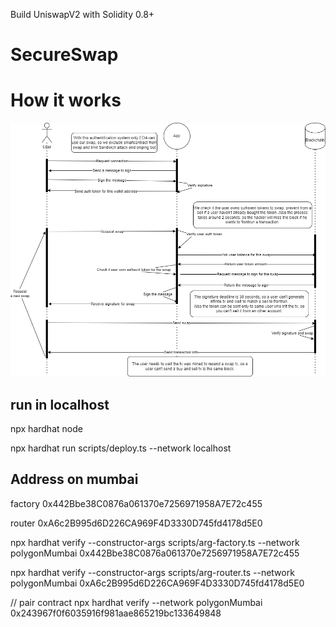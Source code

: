 Build UniswapV2 with Solidity 0.8+
# SecureSwap

# How it works

![App schema](https://github.com/youtpout/SecureSwap/blob/main/schema.png?raw=true)

## run in localhost

npx hardhat node 

npx hardhat run scripts/deploy.ts --network localhost

## Address on mumbai
factory 0x442Bbe38C0876a061370e7256971958A7E72c455

router 0xA6c2B995d6D226CA969F4D3330D745fd4178d5E0

npx hardhat verify --constructor-args scripts/arg-factory.ts --network polygonMumbai 0x442Bbe38C0876a061370e7256971958A7E72c455 

npx hardhat verify --constructor-args scripts/arg-router.ts --network polygonMumbai 0xA6c2B995d6D226CA969F4D3330D745fd4178d5E0

// pair contract
npx hardhat verify --network polygonMumbai 0x243967f0f6035916f981aae865219bc133649848